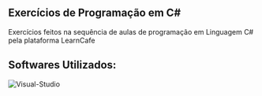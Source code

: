## Exercícios de Programação em C#

  <p align="left">
    Exercícios feitos na sequência de aulas de programação em Linguagem C# pela plataforma LearnCafe
  </p>
</div>

<h2 align="left">
  Softwares Utilizados:
</h2>

![Visual-Studio](https://img.shields.io/badge/Visual%20Studio-5C2D91?logo=visualstudio&logoColor=fff&style=for-the-badge)
